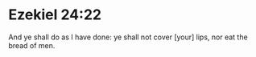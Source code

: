 # Ezekiel 24:22

And ye shall do as I have done: ye shall not cover [your] lips, nor eat the bread of men.